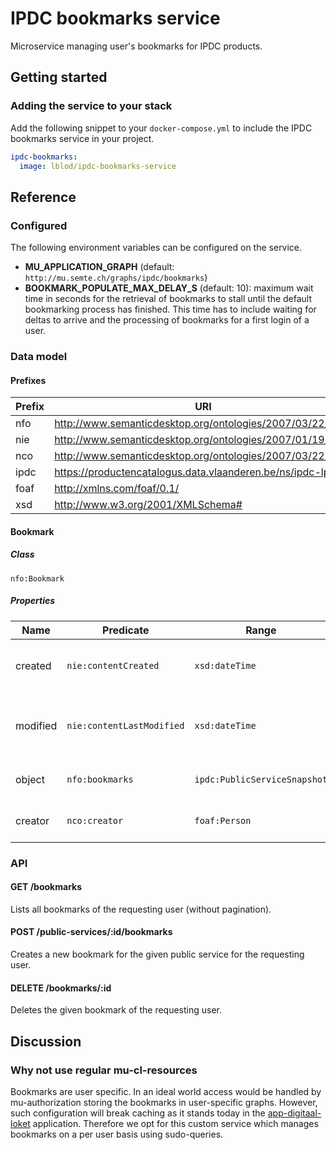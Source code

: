 # IPDC bookmarks service
Microservice managing user's bookmarks for IPDC products.

## Getting started
### Adding the service to your stack
Add the following snippet to your `docker-compose.yml` to include the IPDC bookmarks service in your project.

```yml
ipdc-bookmarks:
  image: lblod/ipdc-bookmarks-service
```

## Reference
### Configured
The following environment variables can be configured on the service.

- **MU_APPLICATION_GRAPH** (default: `http://mu.semte.ch/graphs/ipdc/bookmarks`)
- **BOOKMARK_POPULATE_MAX_DELAY_S** (default: 10): maximum wait time in seconds
for the retrieval of bookmarks to stall until the default bookmarking process
has finished. This time has to include waiting for deltas to arrive and the
processing of bookmarks for a first login of a user.

### Data model
#### Prefixes
| Prefix | URI                                                         |
|--------|-------------------------------------------------------------|
| nfo    | http://www.semanticdesktop.org/ontologies/2007/03/22/nfo#   |
| nie    | http://www.semanticdesktop.org/ontologies/2007/01/19/nie#   |
| nco    | http://www.semanticdesktop.org/ontologies/2007/03/22/nco#   |
| ipdc   | https://productencatalogus.data.vlaanderen.be/ns/ipdc-lpdc# |
| foaf   | http://xmlns.com/foaf/0.1/                                  |
| xsd    | http://www.w3.org/2001/XMLSchema#                           |

#### Bookmark
##### Class
`nfo:Bookmark`
##### Properties
| Name     | Predicate                 | Range                        | Definition                               |
|----------|---------------------------|------------------------------|------------------------------------------|
| created  | `nie:contentCreated`      | `xsd:dateTime`               | Date/time the bookmark was created       |
| modified | `nie:contentLastModified` | `xsd:dateTime`               | Date/time the bookmark was last modified |
| object   | `nfo:bookmarks`           | `ipdc:PublicServiceSnapshot` | Bookmarked IPDC product                  |
| creator  | `nco:creator`             | `foaf:Person`                | User that created the bookmark           |

### API
#### GET /bookmarks
Lists all bookmarks of the requesting user (without pagination).
#### POST /public-services/:id/bookmarks
Creates a new bookmark for the given public service for the requesting user.
#### DELETE /bookmarks/:id
Deletes the given bookmark of the requesting user.

## Discussion
### Why not use regular mu-cl-resources
Bookmarks are user specific. In an ideal world access would be handled by mu-authorization storing the bookmarks in user-specific graphs. However, such configuration will break caching as it stands today in the [app-digitaal-loket](https://github.com/lblod/app-digitaal-loket) application. Therefore we opt for this custom service which manages bookmarks on a per user basis using sudo-queries.
